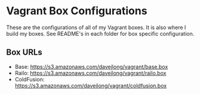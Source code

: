 # Vagrant Box Configurations

These are the configurations of all of my Vagrant boxes. It is also where I build my boxes. See README's in each folder for box specific configuration.

## Box URLs

- Base: https://s3.amazonaws.com/davejlong/vagrant/base.box
- Railo: https://s3.amazonaws.com/davejlong/vagrant/railo.box
- ColdFusion: https://s3.amazonaws.com/davejlong/vagrant/coldfusion.box
